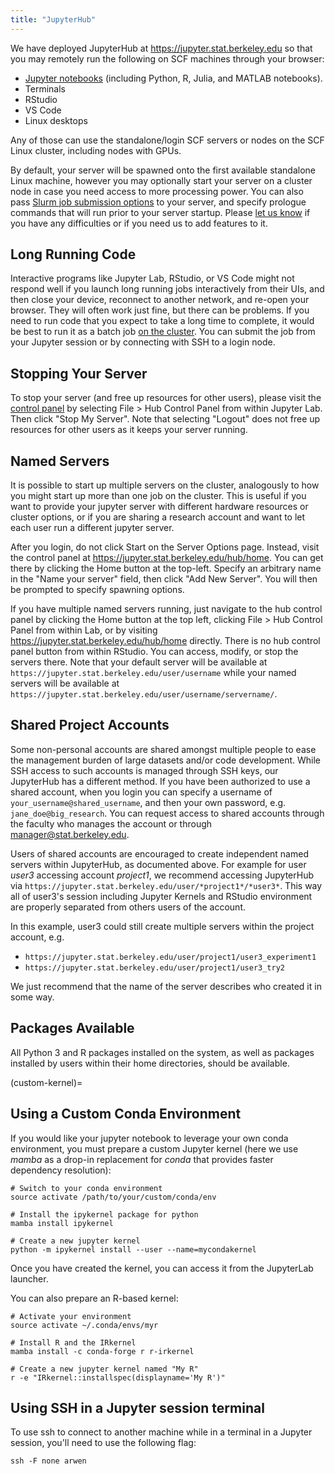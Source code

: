 ```yaml
---
title: "JupyterHub"
---
```

We have deployed JupyterHub at <https://jupyter.stat.berkeley.edu> so
that you may remotely run the following on SCF machines through your
browser:

- [Jupyter notebooks](http://jupyter.org/) (including Python, R, Julia,
  and MATLAB notebooks).
- Terminals
- RStudio
- VS Code
- Linux desktops

Any of those can use the standalone/login SCF servers or nodes on the
SCF Linux cluster, including nodes with GPUs.

By default, your server will be spawned onto the first available
standalone Linux machine, however you may optionally start your server
on a cluster node in case you need access to more processing power. You
can also pass [Slurm job submission options](../servers/cluster/submitting.md) to your
server, and specify prologue commands that will run prior to your server
startup. Please [let us
know](mailto:consult@stat.berkeley.edu?subject=JupyterHub%20feedback) if
you have any difficulties or if you need us to add features to it.

## Long Running Code

Interactive programs like Jupyter Lab, RStudio, or VS Code might not
respond well if you launch long running jobs interactively from their
UIs, and then close your device, reconnect to another network, and
re-open your browser. They will often work just fine, but there can be
problems. If you need to run code that you expect to take a long time to
complete, it would be best to run it as a batch job
[on the cluster](../servers/cluster/submitting.md). You can submit the job from your Jupyter session or by
connecting with SSH to a login node.

## Stopping Your Server

To stop your server (and free up resources for other users), please
visit the [control panel](https://jupyter.stat.berkeley.edu/hub/home) by
selecting File \> Hub Control Panel from within Jupyter Lab. Then click
"Stop My Server". Note that selecting "Logout" does not free up
resources for other users as it keeps your server running.

## Named Servers

It is possible to start up multiple servers on the cluster, analogously
to how you might start up more than one job on the cluster. This is
useful if you want to provide your jupyter server with different
hardware resources or cluster options, or if you are sharing a research
account and want to let each user run a different jupyter server.

After you login, do not click Start on the Server Options page. Instead,
visit the control panel at <https://jupyter.stat.berkeley.edu/hub/home>.
You can get there by clicking the Home button at the top-left. Specify
an arbitrary name in the "Name your server" field, then click "Add New
Server". You will then be prompted to specify spawning options.

If you have multiple named servers running, just navigate to the hub
control panel by clicking the Home button at the top left, clicking File
\> Hub Control Panel from within Lab, or by visiting
https://jupyter.stat.berkeley.edu/hub/home directly. There is no hub
control panel button from within RStudio. You can access, modify, or
stop the servers there. Note that your default server will be available
at
`https://jupyter.stat.berkeley.edu/user/username`
while your named servers will be available at
`https://jupyter.stat.berkeley.edu/user/username/servername/`.

## Shared Project Accounts

Some non-personal accounts are shared amongst multiple people to ease
the management burden of large datasets and/or code development. While
SSH access to such accounts is managed through SSH keys, our JupyterHub
has a different method. If you have been authorized to use a shared
account, when you login you can specify a username of
`your_username@shared_username`, and then your own password, e.g.
`jane_doe@big_research`. You can request access to shared accounts
through the faculty who manages the account or through
manager@stat.berkeley.edu.

Users of shared accounts are encouraged to create independent named
servers within JupyterHub, as documented above. For example for user
*user3* accessing account *project1*, we recommend accessing JupyterHub
via `https://jupyter.stat.berkeley.edu/user/*project1*/*user3*`. This way
all of user3's session including Jupyter Kernels and RStudio environment
are properly separated from others users of the account.

In this example, user3 could still create multiple servers within the
project account, e.g.

  - `https://jupyter.stat.berkeley.edu/user/project1/user3_experiment1`
  - `https://jupyter.stat.berkeley.edu/user/project1/user3_try2`

We just recommend that the name of the server describes who created it
in some way.

## Packages Available

All Python 3 and R packages installed on the system, as well as packages
installed by users within their home directories, should be available.

(custom-kernel)=
## Using a Custom Conda Environment

If you would like your jupyter notebook to leverage your own conda
environment, you must prepare a custom Jupyter kernel (here we use
*mamba* as a drop-in replacement for *conda* that provides faster
dependency resolution):

```{code} bash
# Switch to your conda environment
source activate /path/to/your/custom/conda/env

# Install the ipykernel package for python
mamba install ipykernel

# Create a new jupyter kernel
python -m ipykernel install --user --name=mycondakernel
```

Once you have created the kernel, you can access it from the JupyterLab
launcher.

You can also prepare an R-based kernel:

```{code} bash
# Activate your environment
source activate ~/.conda/envs/myr

# Install R and the IRkernel
mamba install -c conda-forge r r-irkernel

# Create a new jupyter kernel named "My R"
r -e "IRkernel::installspec(displayname='My R')"
```

## Using SSH in a Jupyter session terminal 

To use ssh to connect to another machine while in a terminal in a
Jupyter session, you'll need to use the following flag:

```{code} shell
ssh -F none arwen
```
